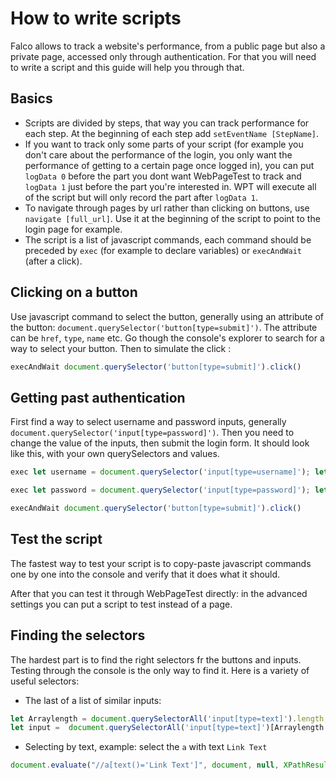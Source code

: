 # How to write scripts
Falco allows to track a website's performance, from a public page but also a private page, accessed only through authentication. For that you will need to write a script and this guide will help you through that.

## Basics
* Scripts are divided by steps, that way you can track performance for each step. At the beginning of each step add `setEventName [StepName]`.
* If you want to track only some parts of your script (for example you don't care about the performance of the login, you only want the performance of getting to a certain page once logged in), you can put `logData 0` before the part you dont want WebPageTest to track and `logData 1` just before the part you're interested in. WPT will execute all of the script but will only record the part after `logData 1`.
* To navigate through pages by url rather than clicking on buttons, use `navigate [full_url]`. Use it at the beginning of the script to point to the login page for example.
* The script is a list of javascript commands, each command should be preceded by `exec` (for example to declare variables) or `execAndWait` (after a click).

## Clicking on a button
Use javascript command to select the button, generally using an attribute of the button: `document.querySelector('button[type=submit]')`. The attribute can be `href`, `type`, `name` etc. Go though the console's explorer to search for a way to select your button.
Then to simulate the click :

```js
execAndWait document.querySelector('button[type=submit]').click()
```

## Getting past authentication
First find a way to select username and password inputs, generally `document.querySelector('input[type=password]')`. Then you need to change the value of the inputs, then submit the login form. It should look like this, with your own querySelectors and values.

```js
exec let username = document.querySelector('input[type=username]'); let lastValue = username.value; username.value = "AwesomeUsername"; let event = new Event('input', { bubbles: true });let tracker = username._valueTracker; if (tracker) { tracker.setValue(lastValue); } username.dispatchEvent(event);

exec let password = document.querySelector('input[type=password]'); let lastValue2 = password.value; password.value = "AwesomePassword"; let event2 = new Event('input', { bubbles: true });let tracker2 = password._valueTracker; if (tracker2) { tracker2.setValue(lastValue2); } password.dispatchEvent(event2);

execAndWait	document.querySelector('button[type=submit]').click()
```

## Test the script
The fastest way to test your script is to copy-paste javascript commands one by one into the console and verify that it does what it should.

After that you can test it through WebPageTest directly: in the advanced settings you can put a script to test instead of a page.

## Finding the selectors
The hardest part is to find the right selectors fr the buttons and inputs. Testing through the console is the only way to find it. Here is a variety of useful selectors:

* The last of a list of similar inputs:
```js
let Arraylength = document.querySelectorAll('input[type=text]').length;
let input =  document.querySelectorAll('input[type=text]')[Arraylength - 1]
```
* Selecting by text, example: select the `a` with text `Link Text`
```js
document.evaluate("//a[text()='Link Text']", document, null, XPathResult.FIRST_ORDERED_NODE_TYPE, null).singleNodeValue
```

